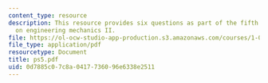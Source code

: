 ```yaml
---
content_type: resource
description: This resource provides six questions as part of the fifth problem set
  on engineering mechanics II.
file: https://ol-ocw-studio-app-production.s3.amazonaws.com/courses/1-060-engineering-mechanics-ii-spring-2006/0d7885c07c8a0417736096e6338e2511_ps5.pdf
file_type: application/pdf
resourcetype: Document
title: ps5.pdf
uid: 0d7885c0-7c8a-0417-7360-96e6338e2511
---
```

